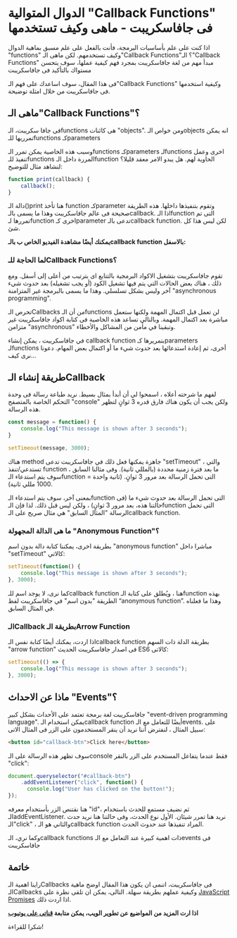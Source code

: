 

# الدوال المتوالية "Callback Functions" فى جافاسكريبت - ماهى وكيف تستخدمها

اذا كنت على علم بأساسيات البرمجة، فأنت بالفعل على علم مسبق بماهية الدوال "functions" وكيف تستخدمهم. لكن ماهى الـ"Callback Functions"؟ الـ"Callback Functions" مبدأ مهم من لغة جافاسكريبت بمجرد فهم كيفية عملها، سوف يتحسن مستواك بالتأكيد فى جافاسكريبت

فى هذا المقال، سوف اساعدك على فهم الـ"Callback Functions" وكيفية استخدمها فى جافاسكريبت من خلال امثلة توضيحة.

## ماهى الـ"Callback Functions"؟
فى جافا سكريبت، الـfunctions هى كائنات "objects". ومن خواص الـobjects انه يمكن تمرريها للـfunctions كـparameters

وسبب هذه الخاصية يمكن تمرر الـfunctions كـparameters لـfunctions اخرى وعمل تنفيذ للـfunctions المررة داخل الـfunction الحاوية لهم. هل يبدو الامر معقد قليلا؟ لنشاهد مثال للتوضيح:

```javascript
function print(callback) {
    callback();
}
```
دالة الـ()print هنا تأخذ function كـparameter وتقوم بتنفيذها داخلها. هذه الطريقة صحيحة فى عالم جافاسكريبت وهذا ما يسمى بالـcallback. اذا الـfunction التى تم تمررها لـfunction اخرى كـparameter تدعى بالـcallback function. لكن ليس هذا كل شئ.

**يمكنك أيضًا مشاهدة الفيديو الخاص ب بالـcallback function بالاسفل:**

### لما الحاجة للـCallback Functions؟
تقوم جافاسكريبت بتشغيل الاكواد البرمجية بالتتابع اى بترتيب من أعلى إلى أسفل. ومع ذلك ، هناك بعض الحالات التي يتم فيها تشغيل الكود (أو يجب تشغيله) بعد حدوث شيء آخر وليس بشكل تسلسلي. وهذا ما يسمى بالبرمجة غير المتزامنة "asynchronous programming".

تحرص الـCallbacks من أن الـfunctions لن تعمل قبل اكتمال المهمة ولكنها ستعمل مباشرة بعد اكتمال المهمة. وبالتالى تساعد هذه الخاصية فى كتابة اكواد جافاسكريبت غير متزامن "asynchronous" وتبقينا في مأمن من المشاكل والأخطاء.

في جافاسكريبت ، يمكن إنشاء callback function بتمريرها كـparameters لـfunctions أخرى، ثم إعادة استدعائها بعد حدوث شيء ما أو اكتمال بعض المهام. دعونا نرى كيف...

## طريقة إنشاء الـCallback
لفهم ما شرحته أعلاه ، اسمحوا لي أن أبدأ بمثال بسيط. نريد طباعة رسالة فى وحدة التحكم الخاصة بالمتصفح "console" ولكن يجب أن يكون هناك فارق قدره 3 ثوانٍ لتظهر هذه الرسالة.

```javascript
const message = function() {
    console.log("This message is shown after 3 seconds");
}

setTimeout(message, 3000);
```

هناك method جاهزة يمكنها فعل ذلك في جافاسكريبت تدعى "setTimeout" ، والتي تستدعي/تنفذ function ما بعد فترة زمنية محددة (بالمللي ثانية). وفى مثالنا السابق ، سوف يتم استدعاء الـfunction التى تحمل الرسالة بعد مرور 3 ثوانٍ. (ثانية واحدة = 1000 مللي ثانية).

بمعنى آخر، سوف يتم استدعاء الـfunction التى تحمل الرسالة بعد حدوث شيء ما (فى حالتنا هذه، بعد مرور 3 ثوانٍ) ، ولكن ليس قبل ذلك. لذا فإن الـfunction التى تحمل الرسالة "المثال السابق" هي مثال صريح على الـcallback function.

### ما هى الدالة المجهولة "Anonymous Function"؟
بطريقة اخرى، يمكننا كتابة دالة بدون اسم "anonymous function" مباشرا داخل "setTimeout" كالاتي:
```javascript
setTimeout(function() {
    console.log("This message is shown after 3 seconds");
}, 3000);
```

كما نرى، لا يوجد اسم للـcallback function هنا ، ويُطلق على كتابة الـfunction بهذه الطريقة "بدون اسم" في جافاسكريبت لفظ “anonymous function”. وهذا ما فعلناه في المثال السابق.

### الـCallback بطريقة الـArrow Function
اذا اردت، يمكنك أيضًا كتابة نفس الـcallback function بطريقة الدلة ذات السهم "arrow function" فى اصدار جافاسكريبت الحديث ES6 كالاتى:

```javascript
setTimeout(() => {
    console.log("This message is shown after 3 seconds");
}, 3000);
```
## ماذا عن الاحداث "Events"؟
جافاسكريبت لغة برمجة تعتمد على الأحداث بشكل كبير "event-driven programming language". يمكن استخدام الـcallback function أيضًا للتعامل مع الـevents. على سبيل المثال ، لنفترض أننا نريد أن ينقر المستخدمون على الزر فى المثال الاتى:
```html
<button id="callback-btn">Click here</button>
```
سوف تظهر هذه الرسالة على الـconsole فقط عندما يتفاعل المستخدم على الزر بالنقر "click":

```javascript
document.queryselector("#callback-btn")
    .addEventListener("click", function() {
      console.log("User has clicked on the button!");
});
```
هنا نقتنص الزر بأستخدام معرفه "id"، ثم نضيف مستمع للحدث باستخدام الـaddEventListener. نريد هنا تمرر شيئان. الأول نوع الحدث، وفى حالتنا هنا نريد حدث الـ"click" ، والثاني هو الـcallback function المراد تنفيذها عند حدوث الحدث.

وكما نري، الـcallback functions ذات اهمية كبيرة عند التعامل مع الـevents فى جافاسكريبت

## خاتمة
راينا اهمية الـCallbacks فى جافاسكريبت، اتنمى ان يكون هذا المقال اوضح ماهية الـCallbacks وكيفية عملهم بطريقة سهلة. التالى، يمكن ان تلقى نظرة على [JavaScript Promises](https://www.freecodecamp.org/news/javascript-es6-promises-for-beginners-resolve-reject-and-chaining-explained/) اذا اردت ذلك.

**اذا ارت المزيد من المواضيع عن تطوير الويب، يمكن متابعة [**قناتى على يوتيوب**](https://www.youtube.com/channel/UC1EgYPCvKCXFn8HlpoJwY3Q)**

شكرا للقراءة!
